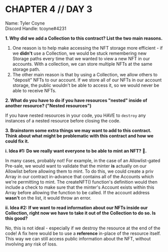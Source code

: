 # CHAPTER 4 // DAY 3

Name: Tyler Coyne  
Discord Handle: tcoyne#4231

**1. Why did we add a Collection to this contract? List the two main reasons.**

1. One reason is to help make accessing the NFT storage more efficient - if we **didn't** use a Collection, we would be stuck remembering new Storage paths every time that we wanted to view a new NFT in our accounts. With a collection, we can store multiple NFTs at the same storage path.
2. The other main reason is that by using a Collection, we allow others to "deposit" NFTs to our account. If we store all of our NFTs in our account storage, the public wouldn't be able to access it, so we would never be able to receive NFTs.

**2. What do you have to do if you have resources "nested" inside of another resource? ("Nested resources")**

If you have nested resources in your code, you HAVE to `destroy` any instances of a nested resource before closing the code.

**3. Brainstorm some extra things we may want to add to this contract. Think about what might be problematic with this contract and how we could fix it.**

**i. Idea #1: Do we really want everyone to be able to mint an NFT? 🤔.**

In many cases, probably not! For example, in the case of an Allowlist-gated Pre-sale, we would want to validate that the minter **is** actually on our Allowlist before allowing them to mint. To do this, we could create a priv Array in our contract in-advance that contains all of the Accounts which we're permitting to mint. The createNFT() function's definition would then include a check to make sure that the minter's Account exists within this Array before allowing the function to be called. If the account address **wasn't** on the list, it would throw an error.

**ii. Idea #2: If we want to read information about our NFTs inside our Collection, right now we have to take it out of the Collection to do so. Is this good?**

No, this is not ideal - especially if we destroy the resource at the end of the code! A fix here would be to use a **reference** in-place of the resource itself. This way we can still access public information about the NFT, without involving any risk of loss.
